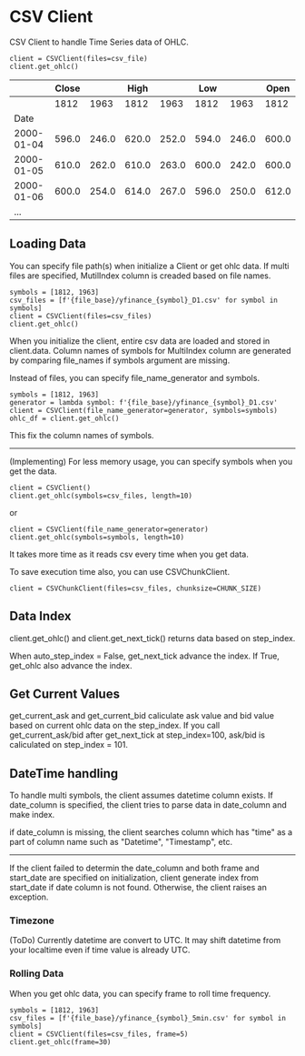# CSV Client

CSV Client to handle Time Series data of OHLC.
```
client = CSVClient(files=csv_file)
client.get_ohlc()
```

||Close||High||Low||Open|
|--|--|--|--|--|--|--|--|
||1812|1963|1812|1963|1812|1963|1812|1963
|Date||||||||||||
|2000-01-04|596.0|246.0|620.0|252.0|594.0|246.0|600.0|248.0|
|2000-01-05|610.0|262.0|610.0|263.0|600.0|242.0|600.0|245.0|
|2000-01-06|600.0|254.0|614.0|267.0|596.0|250.0|612.0|267.0|
|...|||||||||

## Loading Data

You can specify file path(s) when initialize a Client or get ohlc data. If multi files are specified, MutilIndex column is creaded based on file names.

```
symbols = [1812, 1963]
csv_files = [f'{file_base}/yfinance_{symbol}_D1.csv' for symbol in symbols]
client = CSVClient(files=csv_files)
client.get_ohlc()
```
When you initialize the client, entire csv data are loaded and stored in client.data. Column names of symbols for MultiIndex column are generated by comparing file_names if symbols argument are missing.


Instead of files, you can specify file_name_generator and symbols.
```
symbols = [1812, 1963]
generator = lambda symbol: f'{file_base}/yfinance_{symbol}_D1.csv'
client = CSVClient(file_name_generator=generator, symbols=symbols)
ohlc_df = client.get_ohlc()
```
This fix the column names of symbols.

--------------------
(Implementing) For less memory usage, you can specify symbols when you get the data.
```
client = CSVClient()
client.get_ohlc(symbols=csv_files, length=10)
```
or
```
client = CSVClient(file_name_generator=generator)
client.get_ohlc(symbols=symbols, length=10)
```
It takes more time as it reads csv every time when you get data.

To save execution time also, you can use CSVChunkClient.
```
client = CSVChunkClient(files=csv_files, chunksize=CHUNK_SIZE)
```
## Data Index
client.get_ohlc() and client.get_next_tick() returns data based on step_index.

When auto_step_index = False, get_next_tick advance the index. If True, get_ohlc also advance the index.

## Get Current Values
get_current_ask and get_current_bid caliculate ask value and bid value based on current ohlc data on the step_index. If you call get_current_ask/bid after get_next_tick at step_index=100, ask/bid is caliculated on step_index = 101.

## DateTime handling
To handle multi symbols, the client assumes datetime column exists.
If date_column is specified, the client tries to parse data in date_column and make index.

if date_column is missing, the client searches column which has "time" as a part of column name such as "Datetime", "Timestamp", etc.

---------
If the client failed to determin the date_column and both frame and start_date are specified on initialization, client generate index from start_date if date column is not found.
Otherwise, the client raises an exception.

### Timezone
(ToDo) Currently datetime are convert to UTC. It may shift datetime from your localtime even if time value is already UTC.

### Rolling Data
When you get ohlc data, you can specify frame to roll time frequency.

```
symbols = [1812, 1963]
csv_files = [f'{file_base}/yfinance_{symbol}_5min.csv' for symbol in symbols]
client = CSVClient(files=csv_files, frame=5)
client.get_ohlc(frame=30)
```